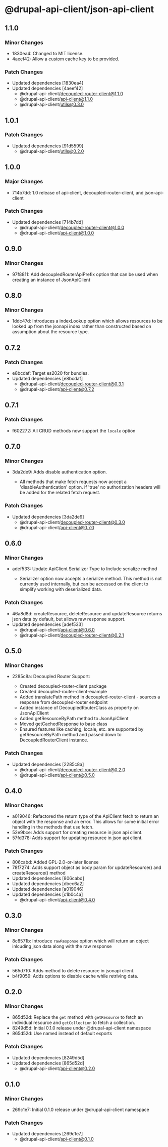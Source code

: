 # @drupal-api-client/json-api-client

## 1.1.0

### Minor Changes

- 1830ea4: Changed to MIT license.
- 4aeef42: Allow a custom cache key to be provided.

### Patch Changes

- Updated dependencies [1830ea4]
- Updated dependencies [4aeef42]
  - @drupal-api-client/decoupled-router-client@1.1.0
  - @drupal-api-client/api-client@1.1.0
  - @drupal-api-client/utils@0.3.0

## 1.0.1

### Patch Changes

- Updated dependencies [91d5599]
  - @drupal-api-client/utils@0.2.0

## 1.0.0

### Major Changes

- 714b7dd: 1.0 release of api-client, decoupled-router-client, and json-api-client

### Patch Changes

- Updated dependencies [714b7dd]
  - @drupal-api-client/decoupled-router-client@1.0.0
  - @drupal-api-client/api-client@1.0.0

## 0.9.0

### Minor Changes

- 97f8811: Add decoupledRouterApiPrefix option that can be used when creating an instance of JsonApiClient

## 0.8.0

### Minor Changes

- 1ddc47d: Introduces a indexLookup option which allows resources to be looked up from the jsonapi
  index rather than constructed based on assumption about the resource type.

## 0.7.2

### Patch Changes

- e8bcdaf: Target es2020 for bundles.
- Updated dependencies [e8bcdaf]
  - @drupal-api-client/decoupled-router-client@0.3.1
  - @drupal-api-client/api-client@0.7.2

## 0.7.1

### Patch Changes

- f602272: All CRUD methods now support the `locale` option

## 0.7.0

### Minor Changes

- 3da2de9: Adds disable authentication option.

  - All methods that make fetch requests now accept a 'disableAuthentication' option.
    if 'true' no authorization headers will be added for the related fetch request.

### Patch Changes

- Updated dependencies [3da2de9]
  - @drupal-api-client/decoupled-router-client@0.3.0
  - @drupal-api-client/api-client@0.7.0

## 0.6.0

### Minor Changes

- adef533: Update ApiClient Serializer Type to Include serialize method

  - Serializer option now accepts a serialize method. This method
    is not currently used internally, but can be accessed on the
    client to simplify working with deserialized data.

### Patch Changes

- 46a8d8d: createResource, deleteResource and updateResource returns json data by default, but allows raw response support.
- Updated dependencies [adef533]
  - @drupal-api-client/api-client@0.6.0
  - @drupal-api-client/decoupled-router-client@0.2.1

## 0.5.0

### Minor Changes

- 2285c8a: Decoupled Router Support:

  - Created decoupled-router-client package
  - Created decoupled-router-client-example
  - Added translatePath method in decoupled-router-client - sources a response from decoupled-router endpoint
  - Added instance of DecoupledRouterClass as property on JsonApiClient
  - Added getResourceByPath method to JsonApiClient
  - Moved getCachedResponse to base class
  - Ensured features like caching, locale, etc. are supported by getResourceByPath method and passed down to DecoupledRouterClient instance.

### Patch Changes

- Updated dependencies [2285c8a]
  - @drupal-api-client/decoupled-router-client@0.2.0
  - @drupal-api-client/api-client@0.5.0

## 0.4.0

### Minor Changes

- a019046: Refactored the return type of the ApiClient fetch to return an object with the response and an error. This allows for some initial error handling in the methods that use fetch.
- 52e9bce: Adds support for creating resource in json api client.
- 57fd378: Adds support for updating resource in json api client.

### Patch Changes

- 806cabd: Added GPL-2.0-or-later license
- 78f7274: Adds support object as body param for updateResource() and createResource() method
- Updated dependencies [806cabd]
- Updated dependencies [dbec6a2]
- Updated dependencies [a019046]
- Updated dependencies [c1b0c4a]
  - @drupal-api-client/api-client@0.4.0

## 0.3.0

### Minor Changes

- 8c8571b: Introduce `rawResponse` option which will return an object inlcuding json data along with the raw response

### Patch Changes

- 565d710: Adds method to delete resource in jsonapi client.
- b4f9059: Adds options to disable cache while retriving data.

## 0.2.0

### Minor Changes

- 865d52d: Replace the `get` method with `getResource` to fetch an individual resource and `getCollection` to fetch a collection.
- 8249d5d: Initial 0.1.0 release under @drupal-api-client namespace
- 865d52d: Use named instead of default exports

### Patch Changes

- Updated dependencies [8249d5d]
- Updated dependencies [865d52d]
  - @drupal-api-client/api-client@0.2.0

## 0.1.0

### Minor Changes

- 269c1e7: Initial 0.1.0 release under @drupal-api-client namespace

### Patch Changes

- Updated dependencies [269c1e7]
  - @drupal-api-client/api-client@0.1.0
